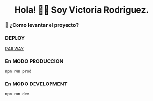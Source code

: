 <h1 align="center">Hola! 👋🏽 Soy Victoria Rodriguez.</h1>

<h3> 🌱 ¿Como levantar el proyecto? </h3>

### DEPLOY
<a href=https://backendnode-production-5d7b.up.railway.app/ >RAILWAY</a>

### En MODO PRODUCCION

```bash
npm run prod
```

### En MODO DEVELOPMENT

```bash
npm run dev
```
